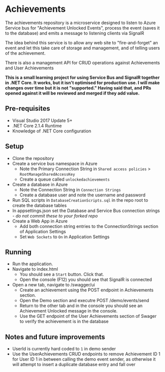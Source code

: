 # Achievements

The achievements repository is a microservice designed to listen to Azure Service bus for "Achievement Unlocked Events", process the event (saves it to the database) and emits a message to listening clients via SignalR

The idea behind this service is to allow any web site to "fire-and-forget" an event and let this take care of storage and management, and of telling users of the achievement.

There is also a management API for CRUD operations against Achievements and User Achievements

**This is a small learning project for using Service Bus and SignalR together in .NET Core. It works, but it isn't optimised for production use. I will make changes over time but it is not "supported." Having said that, and PRs opened against it will be reviewed and merged if they add value.**

## Pre-requisites

- Visual Studio 2017 Update 5+
- .NET Core 2.1.4 Runtime
- Knowledge of .NET Core configuration

## Setup

- Clone the repository
- Create a service bus namespace in Azure
  - Note the Primary Connection String in `Shared access policies` > `RootManageSharedAccessKey`
  - Create a queue called `unlockedachievements`
- Create a database in Azure
    - Note the Connection String in `Connection Strings`
    - Create a database user and note the username and password
- Run SQL scripts in `DatabaseCreationScripts.sql` in the repo root to create the database tables
- In appsettings.json set the Database and Service Bus connection strings - *do not commit these to your forked repo*
- Create a Web App in Azure
    - Add both connection string entries to the ConnectionStrings section of Application Settings
    - Set `Web Sockets` to `On` in Application Settings

## Running

- Run the application.
- Navigate to index.html
  - You should see a `Start` button. Click that.
  - Open the console (F12) you should see that SignalR is connected
- Open a new tab, navigate to /swagger/ui
  - Create an achievement using the POST endpoint in Achievements section.
  - Open the Demo section and executre POST /demo/events/send
  - Return to the other tab and in the console you should see an Achievement Unlocked message in the console.
  - Use the GET endpoint of the User Achievements section of Swager to verify the achievement is in the database

## Notes and future improvements

- UserId is currently hard coded to `1` in demo sender
- Use the UserAchievements CRUD endpoints to remove Achievement ID 1 for User ID 1 in between calling the demo event sender, as otherwise it will attempt to insert a duplicate database entry and fall over
